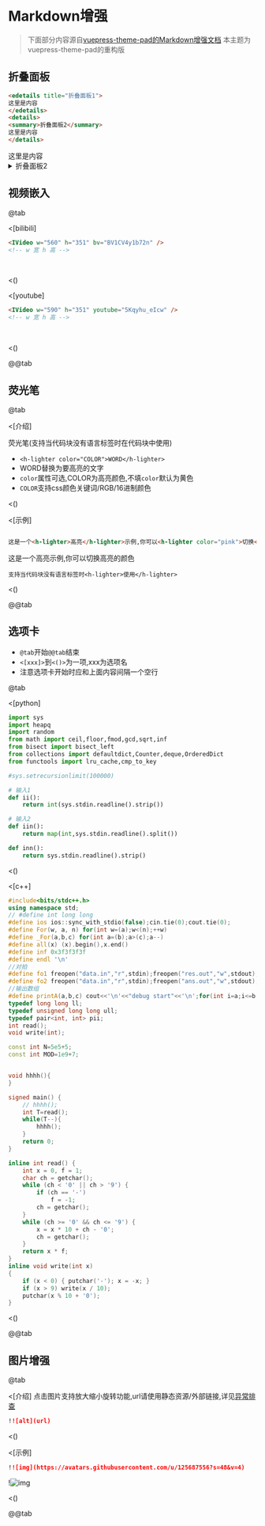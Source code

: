 # Markdown增强
> 下面部分内容源自[vuepress-theme-pad的Markdown增强文档](https://open17.github.io/vuepress-theme-qbook/cn/markdown.html)
> 本主题为vuepress-theme-pad的重构版

## 折叠面板
```markdown
<edetails title="折叠面板1">
这里是内容
</edetails>
<details>
<summary>折叠面板2</summary>
这里是内容
</details>
```
<edetails title="折叠面板1">
这里是内容
</edetails>


<details>
<summary>折叠面板2</summary>
这里是内容
</details>

## 视频嵌入

@tab

<[bilibili]

```html
<IVideo w="560" h="351" bv="BV1CV4y1b72n" />
<!-- w 宽 h 高 -->
```
<br/>
<IVideo w="560" h="351" bv="BV1CV4y1b72n" />



<()

<[youtube]

```html
<IVideo w="590" h="351" youtube="5Kqyhu_eIcw" />
<!-- w 宽 h 高 -->
```

<br/>


<()

@@tab




## 荧光笔
@tab

<[介绍]

荧光笔(支持当代码块没有语言标签时在代码块中使用)
- `<h-lighter color="COLOR">WORD</h-lighter>`
- WORD替换为要高亮的文字
- `color`属性可选,COLOR为高亮颜色,不填`color`默认为黄色
- `COLOR`支持css颜色关键词/RGB/16进制颜色

<()

<[示例]

```md

这是一个<h-lighter>高亮</h-lighter>示例,你可以<h-lighter color="pink">切换</h-lighter><h-lighter color="rgb(33, 168, 252,0.6)">高亮</h-lighter>的<h-lighter color="#dafbe1">颜色</h-lighter>

```

这是一个<h-lighter>高亮</h-lighter>示例,你可以<h-lighter color="pink">切换</h-lighter><h-lighter color="rgb(33, 168, 252,0.6)">高亮</h-lighter>的<h-lighter color="#dafbe1">颜色</h-lighter>

```
支持当代码块没有语言标签时<h-lighter>使用</h-lighter>
```

<()


@@tab




## 选项卡
- `@tab`开始`@@tab`结束
- `<[xxx]>`到`<()>`为一项,xxx为选项名
- 注意选项卡开始时应和上面内容间隔一个空行


@tab

<[python]

```py
import sys
import heapq
import random
from math import ceil,floor,fmod,gcd,sqrt,inf
from bisect import bisect_left
from collections import defaultdict,Counter,deque,OrderedDict
from functools import lru_cache,cmp_to_key

#sys.setrecursionlimit(100000)

# 输入1
def ii():
    return int(sys.stdin.readline().strip())

# 输入2
def iin():
    return map(int,sys.stdin.readline().split())

def inn():
    return sys.stdin.readline().strip()
```


<()

<[c++]


```cpp
#include<bits/stdc++.h>
using namespace std;
// #define int long long
#define ios ios::sync_with_stdio(false);cin.tie(0);cout.tie(0);
#define For(w, a, n) for(int w=(a);w<(n);++w)
#define _For(a,b,c) for(int a=(b);a>(c);a--)
#define all(x) (x).begin(),x.end()
#define inf 0x3f3f3f3f
#define endl '\n'
//对拍
#define fo1 freopen("data.in","r",stdin);freopen("res.out","w",stdout);
#define fo2 freopen("data.in","r",stdin);freopen("ans.out","w",stdout);
//输出数组
#define printA(a,b,c) cout<<'\n'<<"debug start"<<'\n';for(int i=a;i<=b;i++){cout<<c[i]<<' ';}cout<<'\n'<<"debug over"<<'\n'<<'\n';
typedef long long ll;
typedef unsigned long long ull;
typedef pair<int, int> pii;
int read();
void write(int);

const int N=5e5+5;
const int MOD=1e9+7;


void hhhh(){
}

signed main() {
    // hhhh();
    int T=read();
    while(T--){
        hhhh();
    }
    return 0;
}

inline int read() {
    int x = 0, f = 1;
    char ch = getchar();
    while (ch < '0' || ch > '9') {
        if (ch == '-')
            f = -1;
        ch = getchar();
    }
    while (ch >= '0' && ch <= '9') {
        x = x * 10 + ch - '0';
        ch = getchar();
    }
    return x * f;
}
inline void write(int x)
{
    if (x < 0) { putchar('-'); x = -x; }
    if (x > 9) write(x / 10);
    putchar(x % 10 + '0');
}
```

<()

@@tab

## 图片增强

@tab

<[介绍]
点击图片支持放大缩小旋转功能,url请使用静态资源/外部链接,详见[异常排查](./guide.html#相对路径图片无法显示)
```md
!![alt](url)
```
<()

<[示例]

```md
!![img](https://avatars.githubusercontent.com/u/125687556?s=48&v=4)
```
!![img](https://avatars.githubusercontent.com/u/125687556?s=48&v=4)

<()


@@tab
